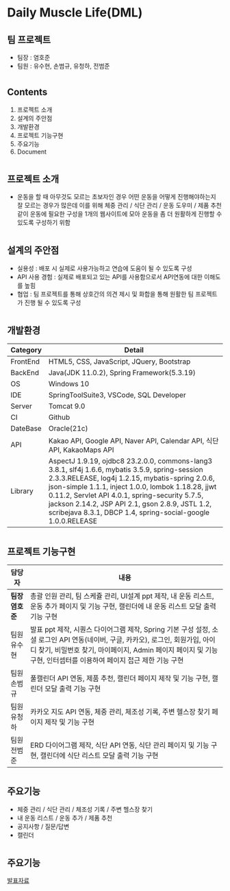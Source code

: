 # Daily Muscle Life(DML)
## 팀 프로젝트
- 팀장 : 염호준
- 팀원 : 유수현, 손범규, 유청하, 전범준
#
## Contents
1. 프로젝트 소개
2. 설계의 주안점
3. 개발환경
4. 프로젝트 기능구현
5. 주요기능
6. Document
#
## 프로젝트 소개
- 운동을 할 때 아무것도 모르는 초보자인 경우 어떤 운동을 어떻게 진행해야하는지 잘 모르는 경우가 많은데
  이를 위해 체중 관리 / 식단 관리 / 운동 도우미 / 제품 추천 같이 운동에 필요한 구성을 1개의 웹사이트에 모아 운동을 좀 더 원활하게 진행할 수 있도록 구성하기 위함
#
## 설계의 주안점
- 실용성 : 배포 시 실제로 사용가능하고 연습에 도움이 될 수 있도록 구성
- API 사용 경험 : 실제로 배포되고 있는 API를 사용함으로서 API연동에 대한 이해도를 높힘
- 협업 : 팀 프로젝트를 통해 상호간의 의견 제시 및 화합을 통해 원활한 팀 프로젝트가 진행 될 수 있도록 구성
#
## 개발환경
|Category|Detail|
|--------|------|
|FrontEnd|HTML5, CSS, JavaScript, JQuery, Bootstrap|
|BackEnd|Java(JDK 11.0.2), Spring Framework(5.3.19)|
|OS|Windows 10|
|IDE|SpringToolSuite3, VSCode, SQL Developer|
|Server|Tomcat 9.0|
|CI|Github|
|DateBase|Oracle(21c)|
|API|Kakao API, Google API, Naver API, Calendar API, 식단 API, KakaoMaps API|
|Library|AspectJ 1.9.19, ojdbc8 23.2.0.0, commons-lang3 3.8.1, slf4j 1.6.6, mybatis 3.5.9, spring-session 2.3.3.RELEASE, log4j 1.2.15, mybatis-spring 2.0.6, json-simple 1.1.1, inject 1.0.0, lombok 1.18.28, jjwt 0.11.2, Servlet API 4.0.1, spring-security 5.7.5, jackson 2.14.2, JSP API 2.1, gson 2.8.9, JSTL 1.2, scribejava 8.3.1, DBCP 1.4, spring-social-google 1.0.0.RELEASE|
#
## 프로젝트 기능구현
|담당자|내용|
|------|----|
|**팀장 염호준**|총괄 인원 관리, 팀 스케쥴 관리, UI설계 ppt 제작, 내 운동 리스트, 운동 추가 페이지 및 기능 구현, 캘린더에 내 운동 리스트 모달 출력 기능 구현|
|팀원 유수현|발표 ppt 제작, 시퀀스 다이어그램 제작, Spring 기본 구성 설정, 소셜 로그인 API 연동(네이버, 구글, 카카오), 로그인, 회원가입, 아이디 찾기, 비밀번호 찾기, 마이페이지, Admin 페이지 페이지 및 기능 구현, 인터셉터를 이용하여 페이지 접근 제한 기능 구현|
|팀원 손범규|풀캘린더 API 연동, 제품 추천, 캘린더 페이지 제작 및 기능 구현, 캘린더 모달 출력 기능 구현|
|팀원 유청하|카카오 지도 API 연동, 체중 관리, 체조성 기록, 주변 헬스장 찾기 페이지 제작 및 기능 구현|
|팀원 전범준|ERD 다이어그램 제작, 식단 API 연동, 식단 관리 페이지 및 기능 구현, 캘린더에 식단 리스트 모달 출력 기능 구현|
#
## 주요기능
- 체중 관리 / 식단 관리 / 체조성 기록 / 주변 헬스장 찾기
- 내 운동 리스트 / 운동 추가 / 제품 추천
- 공지사항 / 질문/답변
- 캘린더
#
## 주요기능
[발표자료]([https://github.com/codefatal/semi_project/blob/main/KCC_%EB%B0%9C%ED%91%9C%EC%9E%90%EB%A3%8C_%EC%9C%A0%EC%88%98%ED%98%84.pdf](https://docs.google.com/presentation/d/1aFiRfCkb3Yd7xzLqmzZPHlQKbqLlj_A8/edit#slide=id.g27f8e26b356_16_20)https://docs.google.com/presentation/d/1aFiRfCkb3Yd7xzLqmzZPHlQKbqLlj_A8/edit#slide=id.g27f8e26b356_16_20)
